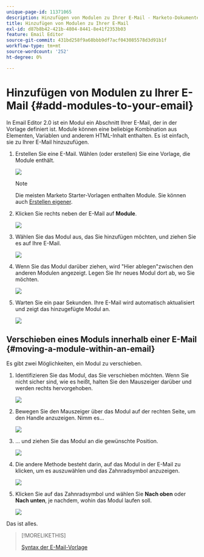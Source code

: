 ```yaml
---
unique-page-id: 11371065
description: Hinzufügen von Modulen zu Ihrer E-Mail - Marketo-Dokumente - Produktdokumentation
title: Hinzufügen von Modulen zu Ihrer E-Mail
exl-id: d87b8b42-421b-4804-8441-8e41f2353b03
feature: Email Editor
source-git-commit: 431bd258f9a68bbb9df7acf043085578d3d91b1f
workflow-type: tm+mt
source-wordcount: '252'
ht-degree: 0%

---
```


# Hinzufügen von Modulen zu Ihrer E-Mail {#add-modules-to-your-email}

In Email Editor 2.0 ist ein Modul ein Abschnitt Ihrer E-Mail, der in der Vorlage definiert ist. Module können eine beliebige Kombination aus Elementen, Variablen und anderem HTML-Inhalt enthalten. Es ist einfach, sie zu Ihrer E-Mail hinzuzufügen.

1. Erstellen Sie eine E-Mail. Wählen (oder erstellen) Sie eine Vorlage, die Module enthält.

   ![](assets/one-1.png)

   >[!NOTE]
   >
   >Die meisten Marketo Starter-Vorlagen enthalten Module. Sie können auch [Erstellen eigener](/help/marketo/product-docs/email-marketing/general/email-editor-2/email-template-syntax.md#modules).

1. Klicken Sie rechts neben der E-Mail auf **Module**.

   ![](assets/two-3.png)

1. Wählen Sie das Modul aus, das Sie hinzufügen möchten, und ziehen Sie es auf Ihre E-Mail.

   ![](assets/three-3.png)

1. Wenn Sie das Modul darüber ziehen, wird &quot;Hier ablegen&quot;zwischen den anderen Modulen angezeigt. Legen Sie Ihr neues Modul dort ab, wo Sie möchten.

   ![](assets/four-2.png)

1. Warten Sie ein paar Sekunden. Ihre E-Mail wird automatisch aktualisiert und zeigt das hinzugefügte Modul an.

   ![](assets/five-3.png)

## Verschieben eines Moduls innerhalb einer E-Mail {#moving-a-module-within-an-email}

Es gibt zwei Möglichkeiten, ein Modul zu verschieben.

1. Identifizieren Sie das Modul, das Sie verschieben möchten. Wenn Sie nicht sicher sind, wie es heißt, halten Sie den Mauszeiger darüber und werden rechts hervorgehoben.

   ![](assets/six-2.png)

1. Bewegen Sie den Mauszeiger über das Modul auf der rechten Seite, um den Handle anzuzeigen. Nimm es...

   ![](assets/seven-2.png)

1. ... und ziehen Sie das Modul an die gewünschte Position.

   ![](assets/eight-2.png)

1. Die andere Methode besteht darin, auf das Modul in der E-Mail zu klicken, um es auszuwählen und das Zahnradsymbol anzuzeigen.

   ![](assets/nine-2.png)

1. Klicken Sie auf das Zahnradsymbol und wählen Sie **Nach oben** oder **Nach unten**, je nachdem, wohin das Modul laufen soll.

   ![](assets/ten-2.png)

Das ist alles.

>[!MORELIKETHIS]
>
>[Syntax der E-Mail-Vorlage](/help/marketo/product-docs/email-marketing/general/email-editor-2/email-template-syntax.md)
